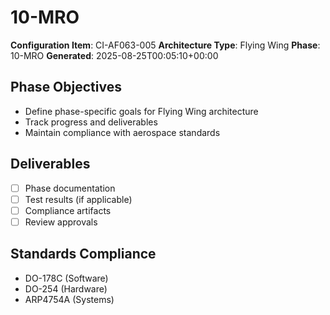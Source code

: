 # 10-MRO

**Configuration Item**: CI-AF063-005
**Architecture Type**: Flying Wing
**Phase**: 10-MRO
**Generated**: 2025-08-25T00:05:10+00:00

## Phase Objectives
- Define phase-specific goals for Flying Wing architecture
- Track progress and deliverables
- Maintain compliance with aerospace standards

## Deliverables
- [ ] Phase documentation
- [ ] Test results (if applicable)
- [ ] Compliance artifacts
- [ ] Review approvals

## Standards Compliance
- DO-178C (Software)
- DO-254 (Hardware)
- ARP4754A (Systems)
